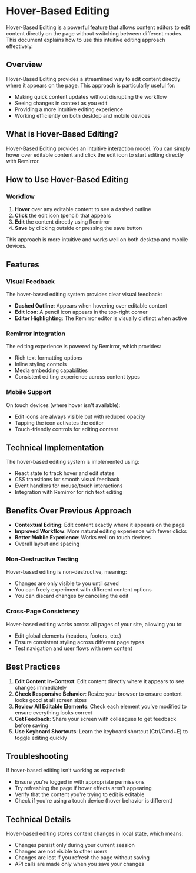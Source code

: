 # Hover-Based Editing

Hover-Based Editing is a powerful feature that allows content editors to edit content directly on the page without switching between different modes. This document explains how to use this intuitive editing approach effectively.

## Overview

Hover-Based Editing provides a streamlined way to edit content directly where it appears on the page. This approach is particularly useful for:

- Making quick content updates without disrupting the workflow
- Seeing changes in context as you edit
- Providing a more intuitive editing experience
- Working efficiently on both desktop and mobile devices

## What is Hover-Based Editing?

Hover-Based Editing provides an intuitive interaction model. You can simply hover over editable content and click the edit icon to start editing directly with Remirror.

## How to Use Hover-Based Editing

### Workflow

1. **Hover** over any editable content to see a dashed outline
2. **Click** the edit icon (pencil) that appears
3. **Edit** the content directly using Remirror
4. **Save** by clicking outside or pressing the save button

This approach is more intuitive and works well on both desktop and mobile devices.

## Features

### Visual Feedback

The hover-based editing system provides clear visual feedback:

- **Dashed Outline**: Appears when hovering over editable content
- **Edit Icon**: A pencil icon appears in the top-right corner
- **Editor Highlighting**: The Remirror editor is visually distinct when active

### Remirror Integration

The editing experience is powered by Remirror, which provides:

- Rich text formatting options
- Inline styling controls
- Media embedding capabilities
- Consistent editing experience across content types

### Mobile Support

On touch devices (where hover isn't available):

- Edit icons are always visible but with reduced opacity
- Tapping the icon activates the editor
- Touch-friendly controls for editing content

## Technical Implementation

The hover-based editing system is implemented using:

- React state to track hover and edit states
- CSS transitions for smooth visual feedback
- Event handlers for mouse/touch interactions
- Integration with Remirror for rich text editing

## Benefits Over Previous Approach

- **Contextual Editing**: Edit content exactly where it appears on the page
- **Improved Workflow**: More natural editing experience with fewer clicks
- **Better Mobile Experience**: Works well on touch devices
- Overall layout and spacing

### Non-Destructive Testing

Hover-based editing is non-destructive, meaning:

- Changes are only visible to you until saved
- You can freely experiment with different content options
- You can discard changes by canceling the edit

### Cross-Page Consistency

Hover-based editing works across all pages of your site, allowing you to:

- Edit global elements (headers, footers, etc.)
- Ensure consistent styling across different page types
- Test navigation and user flows with new content

## Best Practices

1. **Edit Content In-Context**: Edit content directly where it appears to see changes immediately
2. **Check Responsive Behavior**: Resize your browser to ensure content looks good at all screen sizes
3. **Review All Editable Elements**: Check each element you've modified to ensure everything looks correct
4. **Get Feedback**: Share your screen with colleagues to get feedback before saving
5. **Use Keyboard Shortcuts**: Learn the keyboard shortcut (Ctrl/Cmd+E) to toggle editing quickly

## Troubleshooting

If hover-based editing isn't working as expected:

- Ensure you're logged in with appropriate permissions
- Try refreshing the page if hover effects aren't appearing
- Verify that the content you're trying to edit is editable
- Check if you're using a touch device (hover behavior is different)

## Technical Details

Hover-based editing stores content changes in local state, which means:

- Changes persist only during your current session
- Changes are not visible to other users
- Changes are lost if you refresh the page without saving
- API calls are made only when you save your changes
